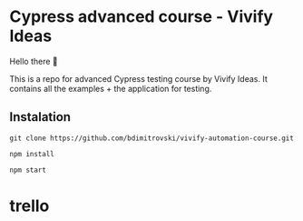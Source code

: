 # Cypress advanced course - Vivify Ideas

Hello there 👋

This is a repo for advanced Cypress testing course by Vivify Ideas. It contains all the examples + the application for testing.

## Instalation
`git clone https://github.com/bdimitrovski/vivify-automation-course.git`

`npm install`

`npm start`

# trello
